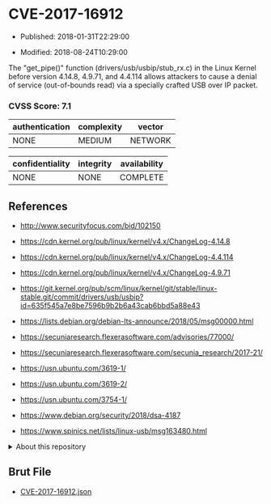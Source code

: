 # CVE-2017-16912

- Published: 2018-01-31T22:29:00

- Modified: 2018-08-24T10:29:00

The "get_pipe()" function (drivers/usb/usbip/stub_rx.c) in the Linux Kernel before version 4.14.8, 4.9.71, and 4.4.114 allows attackers to cause a denial of service (out-of-bounds read) via a specially crafted USB over IP packet.

### CVSS Score: **7.1**

| authentication | complexity | vector |
| --- | --- | --- |
| NONE | MEDIUM | NETWORK |

| confidentiality | integrity | availability |
| --- | --- | --- |
| NONE | NONE | COMPLETE |

## References

* http://www.securityfocus.com/bid/102150

* https://cdn.kernel.org/pub/linux/kernel/v4.x/ChangeLog-4.14.8

* https://cdn.kernel.org/pub/linux/kernel/v4.x/ChangeLog-4.4.114

* https://cdn.kernel.org/pub/linux/kernel/v4.x/ChangeLog-4.9.71

* https://git.kernel.org/pub/scm/linux/kernel/git/stable/linux-stable.git/commit/drivers/usb/usbip?id=635f545a7e8be7596b9b2b6a43cab6bbd5a88e43

* https://lists.debian.org/debian-lts-announce/2018/05/msg00000.html

* https://secuniaresearch.flexerasoftware.com/advisories/77000/

* https://secuniaresearch.flexerasoftware.com/secunia_research/2017-21/

* https://usn.ubuntu.com/3619-1/

* https://usn.ubuntu.com/3619-2/

* https://usn.ubuntu.com/3754-1/

* https://www.debian.org/security/2018/dsa-4187

* https://www.spinics.net/lists/linux-usb/msg163480.html

<details>
<summary>About this repository</summary> 

  This repository is part of the project [Live Hack CVE](https://github.com/Live-Hack-CVE). Main website can be found [www.live-hack.org](https://www.live-hack.org) 
  
  Made by [Sn0wAlice](https://github.com/Sn0wAlice) for the people that care about security and need to have a feed of the latest CVEs. Hope you enjoy it, don't forget to star the repo and follow me on [Twitter](https://twitter.com/Sn0wAlice) and [Github](https://github.com/Sn0wAlice). And that is my [personnal website](https://www.alice-snow.me/)

  - [Home Page](https://github.com/Live-Hack-CVE)
  - [Framework](https://github.com/Live-Hack-CVE/cve-framework)
  - [CVE database](https://github.com/Live-Hack-CVE/full_database)
  - [Changelog](https://github.com/Live-Hack-CVE/Changelog)
</details>

## Brut File

* [CVE-2017-16912.json](https://raw.githubusercontent.com/Live-Hack-CVE/full_database/main/cves/2017/CVE-2017-16912.json)

